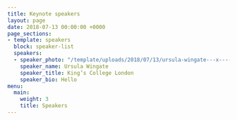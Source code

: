 ```yaml
---
title: Keynote speakers
layout: page
date: 2018-07-13 00:00:00 +0000
page_sections:
- template: speakers
  block: speaker-list
  speakers:
  - speaker_photo: "/template/uploads/2018/07/13/ursula-wingate---x----250-306x---.jpg"
    speaker_name: Ursula Wingate
    speaker_title: King’s College London
    speaker_bio: Hello
menu:
  main:
    weight: 3
    title: Speakers
---
```

